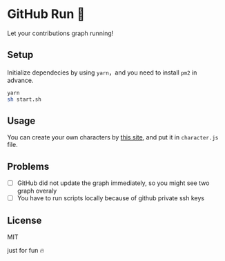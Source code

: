 # GitHub Run 🏃

Let your contributions graph running!

## Setup

Initialize dependecies by using `yarn`，and you need to install `pm2` in advance.

```sh
yarn
sh start.sh
```

## Usage

You can create your own characters by [this site](https://codepen.io/sebdeckers/pen/vOXeKV), and put it in `character.js` file.

## Problems

- [ ] GitHub did not update the graph immediately, so you might see two graph overaly
- [ ] You have to run scripts locally because of github private ssh keys

## License

MIT

just for fun 🔥
